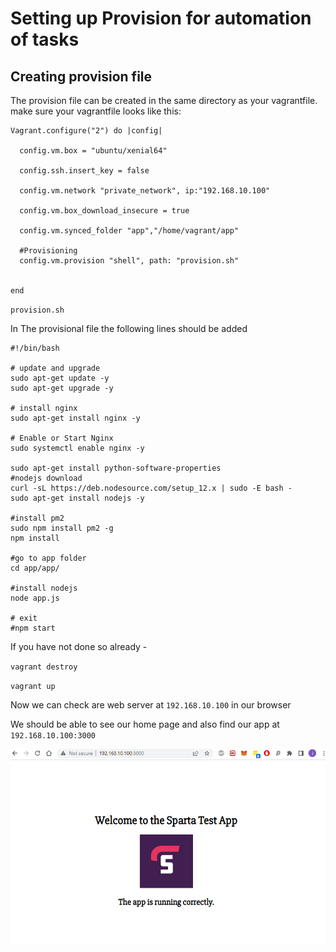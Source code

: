 <!-- Steps to complete:
Create provision.sh in the same directory as your Vagrantfile
Add #!/bin/bash to the top of the file
Add commands to set up Nginx webserver and start it
Checkpoint 1 -> Time to check the VM I.P: 192.168.10.100
Does it show Nginx homepage? If so let's continue!
Add commands to your shell file to install nodejs on the vm (version 6 needed remember)
Add command to install pm2
Checkpoint 2 -> Log into your VM and see if you can start the app? Is it visible when you access 192.168.10.100:3000?
If so, add commands to start the app into your shell script
When this works you should just be able to run 'vagrant up' and all dependencies will be present when you log in to the VM. You should just be able to log in with 'vagrant ssh' and cd in app/app -> run one command:
'npm start' or 'node app.js'
and the app will start.
If you complete this, write up the steps and guidance into your README. Include screenshots of the important steps and solution code for:
provision.sh
Vagrantfile -->
# Setting up Provision for automation of tasks
## Creating provision file
The provision file can be created in the same directory as your vagrantfile. make sure your vagrantfile looks like this:

```
Vagrant.configure("2") do |config|

  config.vm.box = "ubuntu/xenial64"

  config.ssh.insert_key = false

  config.vm.network "private_network", ip:"192.168.10.100"

  config.vm.box_download_insecure = true

  config.vm.synced_folder "app","/home/vagrant/app"

  #Provisioning
  config.vm.provision "shell", path: "provision.sh"
  

end
```

`provision.sh`

In The provisional file the following lines should be added

```
#!/bin/bash

# update and upgrade
sudo apt-get update -y
sudo apt-get upgrade -y

# install nginx
sudo apt-get install nginx -y

# Enable or Start Nginx
sudo systemctl enable nginx -y

sudo apt-get install python-software-properties
#nodejs download
curl -sL https://deb.nodesource.com/setup_12.x | sudo -E bash -
sudo apt-get install nodejs -y

#install pm2
sudo npm install pm2 -g
npm install

#go to app folder
cd app/app/

#install nodejs
node app.js

# exit 
#npm start
```

If you have not done so already -

`vagrant destroy`

`vagrant up`

Now we can check are web server at `192.168.10.100` in our browser

We should be able to see our home page and also find our app at `192.168.10.100:3000`

![](screenshotport.PNG)